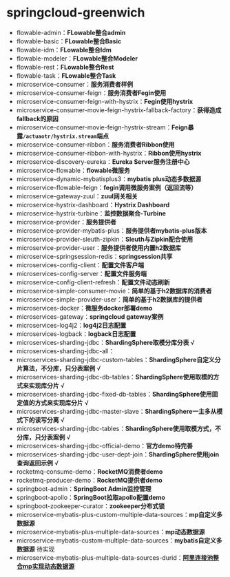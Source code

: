 # springcloud-greenwich

- flowable-admin：**FLowable整合admin**
- flowable-basic：**FLowable整合Basic**
- flowable-idm：**FLowable整合Idm**
- flowable-modeler：**FLowable整合Modeler**
- flowable-rest：**FLowable整合Rest**
- flowable-task：**FLowable整合Task**
- microservice-consumer：**服务消费者样例**
- microservice-consumer-feign：**服务消费者Fegin使用**
- microservice-consumer-feign-with-hystrix：**Fegin使用hystrix**
- microservice-consumer-movie-feign-hystrix-fallback-factory：**获得造成fallback的原因**
- microservice-consumer-movie-feign-hystrix-stream：**Feign暴露`/actuaotr/hystrix.stream`端点**
- microservice-consumer-ribbon：**服务消费者Ribbon使用**
- microservice-consumer-ribbon-with-hystrix：**Ribbon使用hystrix**
- microservice-discovery-eureka：**Eureka Server服务注册中心**
- microservice-flowable：**flowable微服务**
- microservice-dynamic-mybatisplus3：**mybatis plus动态多数据源**
- microservice-flowable-feign：**fegin调用微服务案例（返回流等）**
- microservice-gateway-zuul：**zuul网关相关**
- microservice-hystrix-dashboard：**Hystrix Dashboard**
- microservice-hystrix-turbine：**监控数据聚合-Turbine**
- microservice-provider：**服务提供者**
- microservice-provider-mybatis-plus：**服务提供者mybatis-plus版本**
- microservice-provider-sleuth-zipkin：**Sleuth与Zipkin配合使用**
- microservice-provider-user：**服务提供者使用内置h2数据库**
- microservice-springsession-redis：**springsession共享**
- microservices-config-client：**配置文件客户端**
- microservices-config-server：**配置文件服务端**
- microservice-config-client-refresh：**配置文件动态刷新**
- microservice-simple-consumer-movie：**简单的基于h2数据库的消费者**
- microservice-simple-provider-user：**简单的基于h2数据库的提供者**
- microservices-docker：**微服务docker部署demo**
- microservices-gateway：**springcloud gateway案例**
- microservices-log4j2：**log4j2日志配置**
- microservices-logback：**logback日志配置**
- microservices-sharding-jdbc：**ShardingSphere取模分库分表**   √
- microservices-sharding-jdbc-all：
- microservices-sharding-jdbc-custom-tables：**ShardingSphere自定义分片算法，不分库，只分表案例**  √
- microservices-sharding-jdbc-db-tables：**ShardingSphere使用取模的方式来实现库分片**  √
- microservices-sharding-jdbc-fixed-db-tables：**ShardingSphere使用固定值的方式来实现库分片**  √
- microservices-sharding-jdbc-master-slave：**ShardingSphere一主多从模式下的读写分离**  √
- microservices-sharding-jdbc-tables：**ShardingSphere使用取模方式，不分库，只分表案例**    √
- microservices-sharding-jdbc-official-demo：**官方demo待完善**
- microservices-sharding-jdbc-user-dept-join：**ShardingSphere使用join查询返回示例**    √
- rocketmq-consume-demo：**RocketMQ消费者demo**
- rocketmq-producer-demo：**RocketMQ提供者demo**
- springboot-admin：**SpringBoot Admin监控管理**
- springboot-apollo：**SpringBoot拉取apollo配置demo**
- springboot-zookeeper-curator：**zookeeper分布式锁**
- microservice-mybatis-plus-custom-multiple-data-sources：**mp自定义多数据源**
- microservice-mybatis-plus-multiple-data-sources：**mp动态数据源**
- microservice-mybatis-custom-multiple-data-sources：**mybatis自定义多数据源**  待实现
- microservice-mybatis-plus-multiple-data-sources-durid：**[阿里连接池整合mp实现动态数据源]( https://gitee.com/baomidou/dynamic-datasource-spring-boot-starter/tree/master/samples )**



